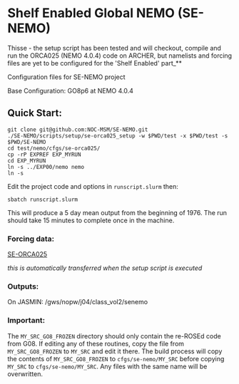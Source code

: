 # Shelf Enabled Global NEMO (SE-NEMO)

Thisse - the setup script has been tested and will checkout, compile and run the ORCA025 (NEMO 4.0.4) code on ARCHER, but namelists and forcing files are yet to be configured for the 'Shelf Enabled' part_**

Configuration files for SE-NEMO project


Base Configuration: GO8p6 at NEMO 4.0.4

## Quick Start:

```
git clone git@github.com:NOC-MSM/SE-NEMO.git
./SE-NEMO/scripts/setup/se-orca025_setup -w $PWD/test -x $PWD/test -s $PWD/SE-NEMO
cd test/nemo/cfgs/se-orca025/
cp -rP EXPREF EXP_MYRUN
cd EXP_MYRUN
ln -s ../EXP00/nemo nemo
ln -s 
```
Edit the project code and options in  `runscript.slurm` then:
```
sbatch runscript.slurm
```
This will produce a 5 day mean output from the beginning of 1976. The run should take 15 minutes to complete once in the machine.

### Forcing data:

[SE-ORCA025](http://gws-access.ceda.ac.uk/public/jmmp_collab/)

_this is automatically transferred when the setup script is executed_

### Outputs:

On JASMIN: /gws/nopw/j04/class_vol2/senemo

### Important:

The `MY_SRC_GO8_FROZEN` directory should only contain the re-ROSEd code from G08. If editing any of these routines, copy the file from `MY_SRC_GO8_FROZEN` to `MY_SRC` and edit it there. The build process will copy the contents of `MY_SRC_GO8_FROZEN` to `cfgs/se-nemo/MY_SRC` before copying `MY_SRC` to `cfgs/se-nemo/MY_SRC`. Any files with the same name will be overwritten.
